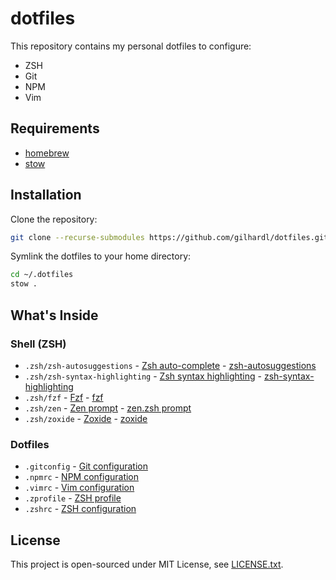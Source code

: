# dotfiles

This repository contains my personal dotfiles to configure:

- ZSH
- Git
- NPM
- Vim

## Requirements

- [homebrew](https://brew.sh/)
- [stow](https://www.gnu.org/software/stow/)

## Installation

Clone the repository:

```sh
git clone --recurse-submodules https://github.com/gilhardl/dotfiles.git ~/.dotfiles
```

Symlink the dotfiles to your home directory:

```sh
cd ~/.dotfiles
stow .
```

## What's Inside

### Shell (ZSH)

- `.zsh/zsh-autosuggestions` - [Zsh auto-complete](dotfiles/.zsh/zsh-autosuggestions) - [zsh-autosuggestions](https://github.com/zsh-users/zsh-autosuggestions)
- `.zsh/zsh-syntax-highlighting` - [Zsh syntax highlighting](dotfiles/.zsh/zsh-syntax-highlighting) - [zsh-syntax-highlighting](https://github.com/zsh-users/zsh-syntax-highlighting)
- `.zsh/fzf` - [Fzf](dotfiles/.zsh/fzf) - [fzf](https://github.com/junegunn/fzf)
- `.zsh/zen` - [Zen prompt](dotfiles/.zsh/zen) - [zen.zsh prompt](https://github.com/cybardev/zen.zsh)
- `.zsh/zoxide` - [Zoxide](dotfiles/.zsh/zoxide) - [zoxide](https://github.com/ajeetdsouza/zoxide)

### Dotfiles

- `.gitconfig` - [Git configuration](dotfiles/.gitconfig)
- `.npmrc` - [NPM configuration](dotfiles/.npmrc)
- `.vimrc` - [Vim configuration](dotfiles/.vimrc)
- `.zprofile` - [ZSH profile](dotfiles/.zprofile)
- `.zshrc` - [ZSH configuration](dotfiles/.zshrc)

## License

This project is open-sourced under MIT License, see [LICENSE.txt](LICENSE.txt).
